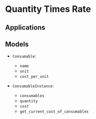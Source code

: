 # Quantity Times Rate


## Applications

## Models

* `Consumable`:
    * `name`
    * `unit`
    * `cost_per_unit`

* `ConsumableInstance`:
    * `consumables`
    * `quantity`
    * `cost`
    * `get_current_cost_of_consumables`
